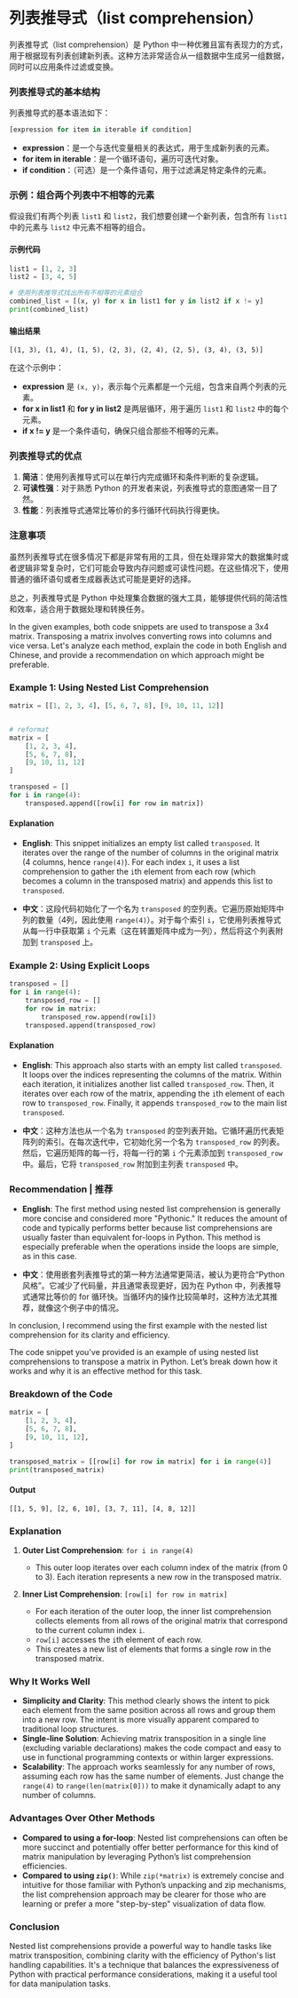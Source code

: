 # 列表推导式（list comprehension）

列表推导式（list comprehension）是 Python 中一种优雅且富有表现力的方式，用于根据现有列表创建新列表。这种方法非常适合从一组数据中生成另一组数据，同时可以应用条件过滤或变换。

### 列表推导式的基本结构

列表推导式的基本语法如下：

```python
[expression for item in iterable if condition]
```

- **expression**：是一个与迭代变量相关的表达式，用于生成新列表的元素。
- **for item in iterable**：是一个循环语句，遍历可迭代对象。
- **if condition**：（可选）是一个条件语句，用于过滤满足特定条件的元素。

### 示例：组合两个列表中不相等的元素

假设我们有两个列表 `list1` 和 `list2`，我们想要创建一个新列表，包含所有 `list1` 中的元素与 `list2` 中元素不相等的组合。

#### 示例代码

```python
list1 = [1, 2, 3]
list2 = [3, 4, 5]

# 使用列表推导式找出所有不相等的元素组合
combined_list = [(x, y) for x in list1 for y in list2 if x != y]
print(combined_list)
```

#### 输出结果

```
[(1, 3), (1, 4), (1, 5), (2, 3), (2, 4), (2, 5), (3, 4), (3, 5)]
```

在这个示例中：

- **expression** 是 `(x, y)`，表示每个元素都是一个元组，包含来自两个列表的元素。
- **for x in list1** 和 **for y in list2** 是两层循环，用于遍历 `list1` 和 `list2` 中的每个元素。
- **if x != y** 是一个条件语句，确保只组合那些不相等的元素。

### 列表推导式的优点

1. **简洁**：使用列表推导式可以在单行内完成循环和条件判断的复杂逻辑。
2. **可读性强**：对于熟悉 Python 的开发者来说，列表推导式的意图通常一目了然。
3. **性能**：列表推导式通常比等价的多行循环代码执行得更快。

### 注意事项

虽然列表推导式在很多情况下都是非常有用的工具，但在处理非常大的数据集时或者逻辑非常复杂时，它们可能会导致内存问题或可读性问题。在这些情况下，使用普通的循环语句或者生成器表达式可能是更好的选择。

总之，列表推导式是 Python 中处理集合数据的强大工具，能够提供代码的简洁性和效率，适合用于数据处理和转换任务。

In the given examples, both code snippets are used to transpose a 3x4 matrix. Transposing a matrix involves converting rows into columns and vice versa. Let's analyze each method, explain the code in both English and Chinese, and provide a recommendation on which approach might be preferable.

### Example 1: Using Nested List Comprehension

```python
matrix = [[1, 2, 3, 4], [5, 6, 7, 8], [9, 10, 11, 12]]


# reformat
matrix = [
    [1, 2, 3, 4],
    [5, 6, 7, 8],
    [9, 10, 11, 12]
]

transposed = []
for i in range(4):
    transposed.append([row[i] for row in matrix])
```

#### Explanation

- **English**: This snippet initializes an empty list called `transposed`. It iterates over the range of the number of columns in the original matrix (4 columns, hence `range(4)`). For each index `i`, it uses a list comprehension to gather the `i`th element from each row (which becomes a column in the transposed matrix) and appends this list to `transposed`.

- **中文**：这段代码初始化了一个名为 `transposed` 的空列表。它遍历原始矩阵中列的数量（4列，因此使用 `range(4)`）。对于每个索引 `i`，它使用列表推导式从每一行中获取第 `i` 个元素（这在转置矩阵中成为一列），然后将这个列表附加到 `transposed` 上。

### Example 2: Using Explicit Loops

```python
transposed = []
for i in range(4):
    transposed_row = []
    for row in matrix:
        transposed_row.append(row[i])
    transposed.append(transposed_row)
```

#### Explanation

- **English**: This approach also starts with an empty list called `transposed`. It loops over the indices representing the columns of the matrix. Within each iteration, it initializes another list called `transposed_row`. Then, it iterates over each row of the matrix, appending the `i`th element of each row to `transposed_row`. Finally, it appends `transposed_row` to the main list `transposed`.

- **中文**：这种方法也从一个名为 `transposed` 的空列表开始。它循环遍历代表矩阵列的索引。在每次迭代中，它初始化另一个名为 `transposed_row` 的列表。然后，它遍历矩阵的每一行，将每一行的第 `i` 个元素添加到 `transposed_row` 中。最后，它将 `transposed_row` 附加到主列表 `transposed` 中。

### Recommendation | 推荐

- **English**: The first method using nested list comprehension is generally more concise and considered more "Pythonic." It reduces the amount of code and typically performs better because list comprehensions are usually faster than equivalent for-loops in Python. This method is especially preferable when the operations inside the loops are simple, as in this case.

- **中文**：使用嵌套列表推导式的第一种方法通常更简洁，被认为更符合“Python风格”。它减少了代码量，并且通常表现更好，因为在 Python 中，列表推导式通常比等价的 for 循环快。当循环内的操作比较简单时，这种方法尤其推荐，就像这个例子中的情况。

In conclusion, I recommend using the first example with the nested list comprehension for its clarity and efficiency.

The code snippet you've provided is an example of using nested list comprehensions to transpose a matrix in Python. Let’s break down how it works and why it is an effective method for this task.

### Breakdown of the Code

```python
matrix = [
    [1, 2, 3, 4],
    [5, 6, 7, 8],
    [9, 10, 11, 12],
]

transposed_matrix = [[row[i] for row in matrix] for i in range(4)]
print(transposed_matrix)
```

#### Output

```
[[1, 5, 9], [2, 6, 10], [3, 7, 11], [4, 8, 12]]
```

### Explanation

1. **Outer List Comprehension**: `for i in range(4)`
   - This outer loop iterates over each column index of the matrix (from 0 to 3). Each iteration represents a new row in the transposed matrix.

2. **Inner List Comprehension**: `[row[i] for row in matrix]`
   - For each iteration of the outer loop, the inner list comprehension collects elements from all rows of the original matrix that correspond to the current column index `i`.
   - `row[i]` accesses the `i`th element of each row.
   - This creates a new list of elements that forms a single row in the transposed matrix.

### Why It Works Well

- **Simplicity and Clarity**: This method clearly shows the intent to pick each element from the same position across all rows and group them into a new row. The intent is more visually apparent compared to traditional loop structures.
- **Single-line Solution**: Achieving matrix transposition in a single line (excluding variable declarations) makes the code compact and easy to use in functional programming contexts or within larger expressions.
- **Scalability**: The approach works seamlessly for any number of rows, assuming each row has the same number of elements. Just change the `range(4)` to `range(len(matrix[0]))` to make it dynamically adapt to any number of columns.

### Advantages Over Other Methods

- **Compared to using a for-loop**: Nested list comprehensions can often be more succinct and potentially offer better performance for this kind of matrix manipulation by leveraging Python’s list comprehension efficiencies.
- **Compared to using `zip()`**: While `zip(*matrix)` is extremely concise and intuitive for those familiar with Python’s unpacking and zip mechanisms, the list comprehension approach may be clearer for those who are learning or prefer a more "step-by-step" visualization of data flow.

### Conclusion

Nested list comprehensions provide a powerful way to handle tasks like matrix transposition, combining clarity with the efficiency of Python's list handling capabilities. It's a technique that balances the expressiveness of Python with practical performance considerations, making it a useful tool for data manipulation tasks.
